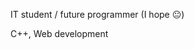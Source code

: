 IT student / future programmer (I hope 😐)

C++, Web development

<!---
TuldoX/TuldoX is a ✨ special ✨ repository because its `README.md` (this file) appears on your GitHub profile.
You can click the Preview link to take a look at your changes.
--->
